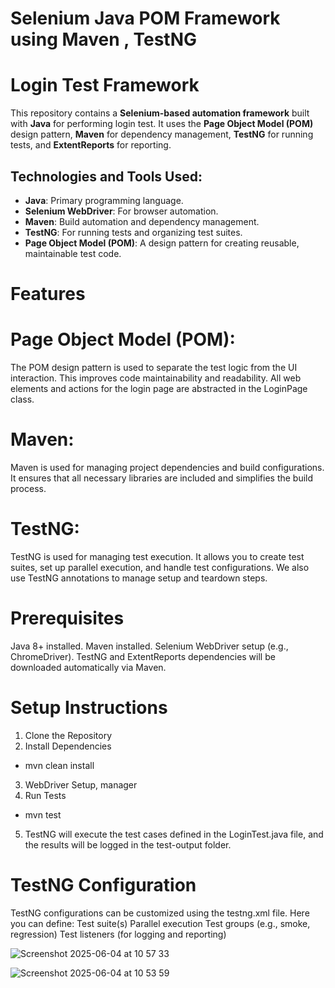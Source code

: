 # Selenium Java POM Framework using Maven , TestNG
# Login Test Framework

This repository contains a **Selenium-based automation framework** built with **Java** for performing login test. It uses the **Page Object Model (POM)** design pattern, **Maven** for dependency management, **TestNG** for running tests, and **ExtentReports** for reporting.

## Technologies and Tools Used:
- **Java**: Primary programming language.
- **Selenium WebDriver**: For browser automation.
- **Maven**: Build automation and dependency management.
- **TestNG**: For running tests and organizing test suites.
- **Page Object Model (POM)**: A design pattern for creating reusable, maintainable test code.

#  Features
#  Page Object Model (POM):

The POM design pattern is used to separate the test logic from the UI interaction. This improves code maintainability and readability. All web elements and actions for the login page are abstracted in the LoginPage class.

#  Maven:
Maven is used for managing project dependencies and build configurations. It ensures that all necessary libraries are included and simplifies the build process.

#  TestNG:
TestNG is used for managing test execution. It allows you to create test suites, set up parallel execution, and handle test configurations. We also use TestNG annotations to manage setup and teardown steps.


#  Prerequisites
Java 8+ installed.
Maven installed.
Selenium WebDriver setup (e.g., ChromeDriver).
TestNG and ExtentReports dependencies will be downloaded automatically via Maven.

#  Setup Instructions
1. Clone the Repository
2. Install Dependencies
- mvn clean install
3. WebDriver Setup, manager
4. Run Tests
- mvn test
5. TestNG will execute the test cases defined in the LoginTest.java file, and the results will be logged in the test-output folder.

#  TestNG Configuration
TestNG configurations can be customized using the testng.xml file. Here you can define:
Test suite(s)
Parallel execution
Test groups (e.g., smoke, regression)
Test listeners (for logging and reporting)

![Screenshot 2025-06-04 at 10 57 33](https://github.com/user-attachments/assets/4f37fab7-30b4-4157-932a-a69249615669)


![Screenshot 2025-06-04 at 10 53 59](https://github.com/user-attachments/assets/40cc9650-e6c1-4c5f-a11b-fbe4f46d50e5)

